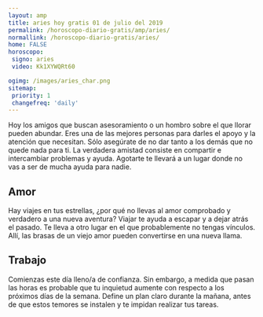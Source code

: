 ```yaml
---
layout: amp
title: aries hoy gratis 01 de julio del 2019 
permalink: /horoscopo-diario-gratis/amp/aries/
normallink: /horoscopo-diario-gratis/aries/
home: FALSE
horoscopo:
 signo: aries
 video: Kk1XYWQRt60

ogimg: /images/aries_char.png
sitemap:
 priority: 1
 changefreq: 'daily'
---
```



Hoy los amigos que buscan asesoramiento o un hombro sobre el que llorar pueden abundar. Eres una de las mejores personas para darles el apoyo y la atención que necesitan. Sólo asegúrate de no dar tanto a los demás que no quede nada para ti. La verdadera amistad consiste en compartir e intercambiar problemas y ayuda. Agotarte te llevará a un lugar donde no vas a ser de mucha ayuda para nadie.

## Amor

Hay viajes en tus estrellas, ¿por qué no llevas al amor comprobado y verdadero a una nueva aventura? Viajar te ayuda a escapar y a dejar atrás el pasado. Te lleva a otro lugar en el que probablemente no tengas vínculos. Allí, las brasas de un viejo amor pueden convertirse en una nueva llama.

## Trabajo

Comienzas este día lleno/a de confianza. Sin embargo, a medida que pasan las horas es probable que tu inquietud aumente con respecto a los próximos días de la semana. Define un plan claro durante la mañana, antes de que estos temores se instalen y te impidan realizar tus tareas.